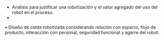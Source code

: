 - Análisis para justificar una robotización y el valor agregado del uso del robot en el proceso.
- 
• Diseño de celda robotizada considerando relación con espacio, flujo de producto, interacción con personal,
seguridad funcional y agarre del robot.
